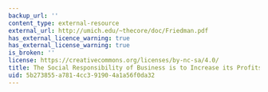 ```yaml
---
backup_url: ''
content_type: external-resource
external_url: http://umich.edu/~thecore/doc/Friedman.pdf
has_external_licence_warning: true
has_external_license_warning: true
is_broken: ''
license: https://creativecommons.org/licenses/by-nc-sa/4.0/
title: The Social Responsibility of Business is to Increase its Profits
uid: 5b273855-a781-4cc3-9190-4a1a56f0da32
---
```

